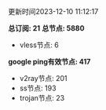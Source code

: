 更新时间2023-12-10 11:12:17

**总订阅: 21**
**总节点: 5880**
- vless节点: 6

**google ping有效节点: 417**
- v2ray节点: 201
- ss节点: 193
- trojan节点: 23
